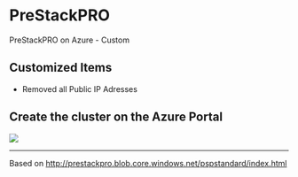 # PreStackPRO
PreStackPRO on Azure - Custom

## Customized Items

* Removed all Public IP Adresses


## Create the cluster on the Azure Portal

<a href="https://portal.azure.com/#create/Microsoft.Template/uri/https%3A%2F%2Fraw.githubusercontent.com%2Fderdanu%2FPreStackPRO%2Fmaster%2FmainTemplate.json" target="_blank">
    <img src="http://azuredeploy.net/deploybutton.png"/>
</a>

------

Based on http://prestackpro.blob.core.windows.net/pspstandard/index.html
